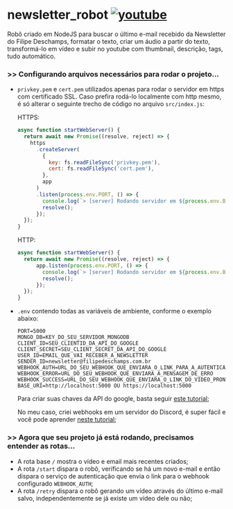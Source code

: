 # newsletter_robot [![youtube](https://img.shields.io/website-up-down-green-red/http/monip.org.svg?label=Youtube)](https://www.youtube.com/@noticiastecnologia-newsletter)

Robô criado em NodeJS para buscar o último e-mail recebido da Newsletter do Filipe Deschamps, formatar o texto, criar um áudio a partir do texto, transformá-lo em vídeo e subir no youtube com thumbnail, descrição, tags, tudo automático.

### >> Configurando arquivos necessários para rodar o projeto...

- `privkey.pem` e `cert.pem` utilizados apenas para rodar o servidor em https com certificado SSL. Caso prefira rodá-lo localmente com http mesmo, é só alterar o seguinte trecho de código no arquivo `src/index.js`:

  HTTPS:

  ```Javascript
  async function startWebServer() {
    return await new Promise((resolve, reject) => {
      https
        .createServer(
          {
            key: fs.readFileSync('privkey.pem'),
            cert: fs.readFileSync('cert.pem'),
          },
          app
        )
        .listen(process.env.PORT, () => {
          console.log(`> [server] Rodando servidor em ${process.env.BASE_URI}`);
          resolve();
        });
    });
  }
  ```

  HTTP:

  ```Javascript
  async function startWebServer() {
    return await new Promise((resolve, reject) => {
        app.listen(process.env.PORT, () => {
          console.log(`> [server] Rodando servidor em ${process.env.BASE_URI}`);
          resolve();
        });
    });
  }
  ```

- `.env` contendo todas as variáveis de ambiente, conforme o exemplo abaixo:
  ```
  PORT=5000
  MONGO_DB=KEY_DO_SEU_SERVIDOR_MONGODB
  CLIENT_ID=SEU_CLIENTID_DA_API_DO_GOOGLE
  CLIENT_SECRET=SEU_CLIENT_SECRET_DA_API_DO_GOOGLE
  USER_ID=EMAIL_QUE_VAI_RECEBER_A_NEWSLETTER
  SENDER_ID=newsletter@filipedeschamps.com.br
  WEBHOOK_AUTH=URL_DO_SEU_WEBHOOK_QUE_ENVIARA_O_LINK_PARA_A_AUTENTICACAO
  WEBHOOK_ERROR=URL_DO_SEU_WEBHOOK_QUE_ENVIARA_A_MENSAGEM_DE_ERRO
  WEBHOOK_SUCCESS=URL_DO_SEU_WEBHOOK_QUE_ENVIARA_O_LINK_DO_VIDEO_PRONTO
  BASE_URI=http://localhost:5000 OU https://localhost:5000
  ```
  Para criar suas chaves da API do google, basta seguir [este tutorial](https://developers.google.com/identity/protocols/oauth2/web-server?hl=pt-br);

  No meu caso, criei webhooks em um servidor do Discord, é super fácil e você pode aprender [neste tutorial](https://support.discord.com/hc/pt-br/articles/228383668);

### >> Agora que seu projeto já está rodando, precisamos entender as rotas...

- A rota base `/` mostra o vídeo e email mais recentes criados;
- A rota `/start` dispara o robô, verificando se há um novo e-mail e então dispara o serviço de autenticação que envia o link para o webhook configurado `WEBHOOK_AUTH`;
- A rota `/retry` dispara o robô gerando um vídeo através do último e-mail salvo, independentemente se já existe um vídeo dele ou não;
